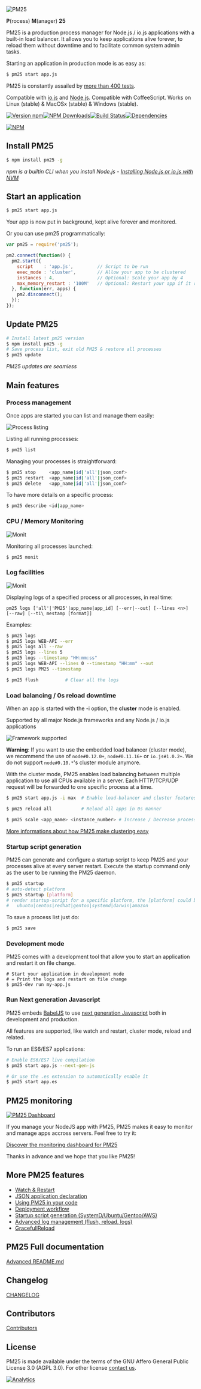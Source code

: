 ![PM25](http://pm25.io/img/pm25-logo-latest.png)

**P**(rocess) **M**(anager) **25**

PM25 is a production process manager for Node.js / io.js applications with a built-in load balancer. It allows you to keep applications alive forever, to reload them without downtime and to facilitate common system admin tasks.

Starting an application in production mode is as easy as:

```bash
$ pm25 start app.js
```

PM25 is constantly assailed by [more than 400 tests](https://travis-ci.org/PaulGuo/PM2.5).

Compatible with [io.js](https://github.com/iojs/io.js) and [Node.js](https://github.com/joyent/node).
Compatible with CoffeeScript.
Works on Linux (stable) & MacOSx (stable) & Windows (stable).

[![Version npm](https://img.shields.io/npm/v/pm2.svg?style=flat-square)](https://www.npmjs.com/package/pm2)[![NPM Downloads](https://img.shields.io/npm/dm/pm2.svg?style=flat-square)](https://www.npmjs.com/package/pm2)[![Build Status](https://img.shields.io/travis/PaulGuo/PM2.5/master.svg?style=flat-square)](https://travis-ci.org/PaulGuo/PM2.5)[![Dependencies](https://img.shields.io/david/Unitech/pm2.svg?style=flat-square)](https://david-dm.org/Unitech/pm2)

[![NPM](https://nodei.co/npm/pm25.png?downloads=true&downloadRank=true)](https://nodei.co/npm/pm25/)

## Install PM25

```bash
$ npm install pm25 -g
```

*npm is a builtin CLI when you install Node.js - [Installing Node.js or io.js with NVM](https://keymetrics.io/2015/02/03/installing-node-js-and-io-js-with-nvm/)*

## Start an application

```bash
$ pm25 start app.js
```

Your app is now put in background, kept alive forever and monitored.

Or you can use pm25 programmatically:

```javascript
var pm25 = require('pm25');

pm2.connect(function() {
  pm2.start({
    script    : 'app.js',         // Script to be run
    exec_mode : 'cluster',        // Allow your app to be clustered
    instances : 4,                // Optional: Scale your app by 4
    max_memory_restart : '100M'   // Optional: Restart your app if it reaches 100Mo
  }, function(err, apps) {
    pm2.disconnect();
  });
});
```

## Update PM25

```bash
# Install latest pm25 version
$ npm install pm25 -g
# Save process list, exit old PM25 & restore all processes
$ pm25 update
```

*PM25 updates are seamless*

## Main features

### Process management

Once apps are started you can list and manage them easily:

![Process listing](https://github.com/unitech/pm2/raw/master/pres/pm2-list.png)

Listing all running processes:

```bash
$ pm25 list
```

Managing your processes is straightforward:

```bash
$ pm25 stop     <app_name|id|'all'|json_conf>
$ pm25 restart  <app_name|id|'all'|json_conf>
$ pm25 delete   <app_name|id|'all'|json_conf>
```

To have more details on a specific process:

```bash
$ pm25 describe <id|app_name>
```

### CPU / Memory Monitoring

![Monit](https://github.com/unitech/pm2/raw/master/pres/pm2-monit.png)

Monitoring all processes launched:

```bash
$ pm25 monit
```

### Log facilities

![Monit](https://github.com/unitech/pm2/raw/master/pres/pm2-logs.png)

Displaying logs of a specified process or all processes, in real time:

`pm25 logs ['all'|'PM25'|app_name|app_id] [--err|--out] [--lines <n>] [--raw] [--ti\
mestamp [format]]`

Examples:

```bash
$ pm25 logs
$ pm25 logs WEB-API --err
$ pm25 logs all --raw
$ pm25 logs --lines 5
$ pm25 logs --timestamp "HH:mm:ss"
$ pm25 logs WEB-API --lines 0 --timestamp "HH:mm" --out
$ pm25 logs PM25 --timestamp

$ pm25 flush          # Clear all the logs
```

### Load balancing / 0s reload downtime

When an app is started with the -i <worker number> option, the **cluster** mode is enabled.

Supported by all major Node.js frameworks and any Node.js / io.js applications

![Framework supported](https://raw.githubusercontent.com/PaulGuo/PM2.5/development/pres/cluster-support.png)

**Warning**: If you want to use the embedded load balancer (cluster mode), we recommend the use of `node#0.12.0+`, `node#0.11.16+` or `io.js#1.0.2+`. We do not support `node#0.10.*`'s cluster module anymore.

With the cluster mode, PM25 enables load balancing between multiple application to use all CPUs available in a server.
Each HTTP/TCP/UDP request will be forwarded to one specific process at a time.

```bash
$ pm25 start app.js -i max  # Enable load-balancer and cluster features

$ pm25 reload all           # Reload all apps in 0s manner

$ pm25 scale <app_name> <instance_number> # Increase / Decrease process number
```

[More informations about how PM25 make clustering easy](https://keymetrics.io/2015/03/26/pm2-clustering-made-easy/)

### Startup script generation

PM25 can generate and configure a startup script to keep PM25 and your processes alive at every server restart.  Execute the startup command only as the user to be running the PM25 daemon.

```bash
$ pm25 startup
# auto-detect platform
$ pm25 startup [platform]
# render startup-script for a specific platform, the [platform] could be one of:
#   ubuntu|centos|redhat|gentoo|systemd|darwin|amazon
```

To save a process list just do:

```bash
$ pm25 save
```

### Development mode

PM25 comes with a development tool that allow you to start an application and restart it on file change.

```
# Start your application in development mode
# = Print the logs and restart on file change
$ pm25-dev run my-app.js
```

### Run Next generation Javascript

PM25 embeds [BabelJS](https://babeljs.io/) to use [next generation Javascript](http://es6-features.org/) both in development and production.

All features are supported, like watch and restart, cluster mode, reload and related.

To run an ES6/ES7 applications:

```bash
# Enable ES6/ES7 live compilation
$ pm25 start app.js --next-gen-js

# Or use the .es extension to automatically enable it
$ pm25 start app.es
```

## PM25 monitoring

[![PM25 Dashboard](http://pm25.io/img/preview_status_log.png)](http://pm25.io/login)

If you manage your NodeJS app with PM25, PM25 makes it easy to monitor and manage apps accross servers.
Feel free to try it:

[Discover the monitoring dashboard for PM25](http://pm25.io/login)

Thanks in advance and we hope that you like PM25!

## More PM25 features

- [Watch & Restart](https://github.com/PaulGuo/PM2.5/blob/master/ADVANCED_README.md#watch--restart)
- [JSON application declaration](https://github.com/PaulGuo/PM2.5/blob/master/ADVANCED_README.md#json-app-declaration)
- [Using PM25 in your code](https://github.com/PaulGuo/PM2.5/blob/master/ADVANCED_README.md#programmatic-example)
- [Deployment workflow](https://github.com/PaulGuo/PM2.5/blob/master/ADVANCED_README.md#deployment)
- [Startup script generation (SystemD/Ubuntu/Gentoo/AWS)](https://github.com/PaulGuo/PM2.5/blob/master/ADVANCED_README.md#startup-script)
- [Advanced log management (flush, reload, logs)](https://github.com/PaulGuo/PM2.5/blob/master/ADVANCED_README.md#a9)
- [GracefullReload](https://github.com/PaulGuo/PM2.5/blob/master/ADVANCED_README.md#a690)

## PM25 Full documentation

[Advanced README.md](https://github.com/PaulGuo/PM2.5/blob/master/ADVANCED_README.md)

## Changelog

[CHANGELOG](https://github.com/PaulGuo/PM2.5/blob/master/CHANGELOG.md)

## Contributors

[Contributors](https://github.com/PaulGuo/PM2.5/graphs/contributors)

## License

PM25 is made available under the terms of the GNU Affero General Public License 3.0 (AGPL 3.0).
For other license [contact us](https://github.com/PaulGuo/PM2.5/issues).

[![Analytics](https://ga-beacon.appspot.com/UA-65153384-1/PaulGuo/PM2.5?pixel)](https://github.com/PaulGuo/PM2.5)
